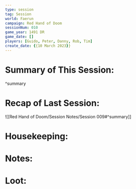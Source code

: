 ```yaml
---
type: session
tag: Session
world: Faerun
campaign: Red Hand of Doom
sessionNum: 010
game_year: 1491 DR
game_date: []
players: [Guido, Peter, Danny, Rob, Tim]
create_date: {{10 March 2023}}
---
```




# Summary of This Session:

^summary

# Recap of Last Session:
![[Red Hand of Doom/Session Notes/Session 009#^summary]]

# Housekeeping:

# Notes:

# Loot:

